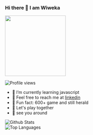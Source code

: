### Hi there 👋 I am Wiweka

<img src=https://user-images.githubusercontent.com/70740913/210069769-0251d1fd-392e-4a3f-8b25-b4dc1d42b474.gif width="200"/>

![Profile views](https://gpvc.arturio.dev/wiweka24)

- 🌱 I’m currently learning javascript
- 💬 Feel free to reach me at [linkedin](https://www.linkedin.com/in/wiwekays/) 
- 💖 Fun fact: 600+ game and still herald
- 🎲 Let's play together 
- 👋 see you around 

![Github Stats](https://github-readme-stats.vercel.app/api?username=wiweka24&theme=dark&show_icons=true&hide=stars,issues&count_private=true)
<br/>
![Top Languages](https://github-readme-stats.vercel.app/api/top-langs/?username=wiweka24&theme=dark&layout=compact&show_icons=true)
